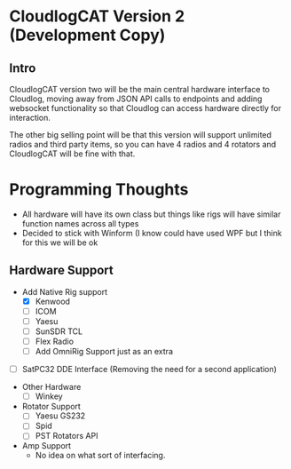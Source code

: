 # CloudlogCAT Version 2 (Development Copy)

## Intro

CloudlogCAT version two will be the main central hardware interface to Cloudlog, moving away from JSON API calls to endpoints and adding websocket functionality so that Cloudlog can access hardware directly for interaction. 

The other big selling point will be that this version will support unlimited radios and third party items, so you can have 4 radios and 4 rotators and CloudlogCAT will be fine with that.

# Programming Thoughts
* All hardware will have its own class but things like rigs will have similar function names across all types
* Decided to stick with Winform (I know could have used WPF but I think for this we will be ok

## Hardware Support
* Add Native Rig support
  * [x] Kenwood
  * [ ] ICOM
  * [ ] Yaesu
  * [ ] SunSDR TCL
  * [ ] Flex Radio
  * [ ] Add OmniRig Support just as an extra
* [ ] SatPC32 DDE Interface (Removing the need for a second application)
* Other Hardware
  * [ ] Winkey
* Rotator Support
  * [ ] Yaesu GS232
  * [ ] Spid
  * [ ] PST Rotators API
* Amp Support
  * No idea on what sort of interfacing.
